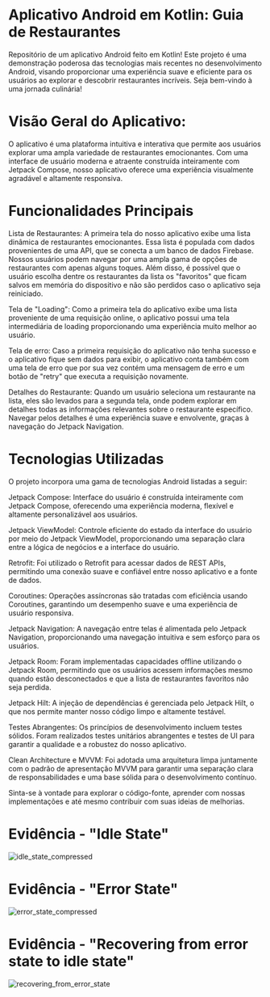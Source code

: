 # Aplicativo Android em Kotlin: Guia de Restaurantes
Repositório de um aplicativo Android feito em Kotlin! Este projeto é uma demonstração poderosa das tecnologias mais recentes no desenvolvimento Android, visando proporcionar uma experiência suave e eficiente para os usuários ao explorar e descobrir restaurantes incríveis. Seja bem-vindo à uma jornada culinária!

# Visão Geral do Aplicativo:
O aplicativo é uma plataforma intuitiva e interativa que permite aos usuários explorar uma ampla variedade de restaurantes emocionantes. Com uma interface de usuário moderna e atraente construída inteiramente com Jetpack Compose, nosso aplicativo oferece uma experiência visualmente agradável e altamente responsiva.

# Funcionalidades Principais

Lista de Restaurantes: A primeira tela do nosso aplicativo exibe uma lista dinâmica de restaurantes emocionantes. Essa lista é populada com dados provenientes de uma API, que se conecta a um banco de dados Firebase. Nossos usuários podem navegar por uma ampla gama de opções de restaurantes com apenas alguns toques. 
Além disso, é possível que o usuário escolha dentre os restaurantes da lista os "favoritos" que ficam salvos em memória do dispositivo e não são perdidos caso o aplicativo seja reiniciado.

Tela de "Loading": Como a primeira tela do aplicativo exibe uma lista proveniente de uma requisição online, o aplicativo possui uma tela intermediária de loading proporcionando uma experiência muito melhor ao usuário.

Tela de erro: Caso a primeira requisição do aplicativo não tenha sucesso e o aplicativo fique sem dados para exibir, o aplicativo conta também com uma tela de erro que por sua vez contém uma mensagem de erro e um botão de "retry" que executa a requisição novamente.

Detalhes do Restaurante: Quando um usuário seleciona um restaurante na lista, eles são levados para a segunda tela, onde podem explorar em detalhes todas as informações relevantes sobre o restaurante específico. Navegar pelos detalhes é uma experiência suave e envolvente, graças à navegação do Jetpack Navigation.

# Tecnologias Utilizadas
O projeto incorpora uma gama de tecnologias Android listadas a seguir:

Jetpack Compose: Interface do usuário é construída inteiramente com Jetpack Compose, oferecendo uma experiência moderna, flexível e altamente personalizável aos usuários.

Jetpack ViewModel: Controle eficiente do estado da interface do usuário por meio do Jetpack ViewModel, proporcionando uma separação clara entre a lógica de negócios e a interface do usuário.

Retrofit: Foi utilizado o Retrofit para acessar dados de REST APIs, permitindo uma conexão suave e confiável entre nosso aplicativo e a fonte de dados.

Coroutines: Operações assíncronas são tratadas com eficiência usando Coroutines, garantindo um desempenho suave e uma experiência de usuário responsiva.

Jetpack Navigation: A navegação entre telas é alimentada pelo Jetpack Navigation, proporcionando uma navegação intuitiva e sem esforço para os usuários.

Jetpack Room: Foram implementadas capacidades offline utilizando o Jetpack Room, permitindo que os usuários acessem informações mesmo quando estão desconectados e que a lista de restaurantes favoritos não seja perdida.

Jetpack Hilt: A injeção de dependências é gerenciada pelo Jetpack Hilt, o que nos permite manter nosso código limpo e altamente testável.

Testes Abrangentes: Os princípios de desenvolvimento incluem testes sólidos. Foram realizados testes unitários abrangentes e testes de UI para garantir a qualidade e a robustez do nosso aplicativo.

Clean Architecture e MVVM: Foi adotada uma arquitetura limpa juntamente com o padrão de apresentação MVVM para garantir uma separação clara de responsabilidades e uma base sólida para o desenvolvimento contínuo.

Sinta-se à vontade para explorar o código-fonte, aprender com nossas implementações e até mesmo contribuir com suas ideias de melhorias. 

# Evidência - "Idle State"
![idle_state_compressed](https://github.com/gabriel-volpi/Restarant-App/assets/77797748/498df502-5676-432c-843a-9b8a2f5cbcbf)

# Evidência - "Error State"
![error_state_compressed](https://github.com/gabriel-volpi/Restarant-App/assets/77797748/f8fc3892-4ac5-4429-9b45-c11172bc4d86)

# Evidência - "Recovering from error state to idle state"
![recovering_from_error_state](https://github.com/gabriel-volpi/Restarant-App/assets/77797748/8430c2ef-ad27-4cfb-99be-2d7df7e9ce3e)


